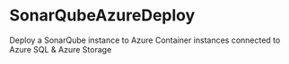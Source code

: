 # SonarQubeAzureDeploy
Deploy a SonarQube instance to Azure Container instances connected to Azure SQL &amp; Azure Storage
